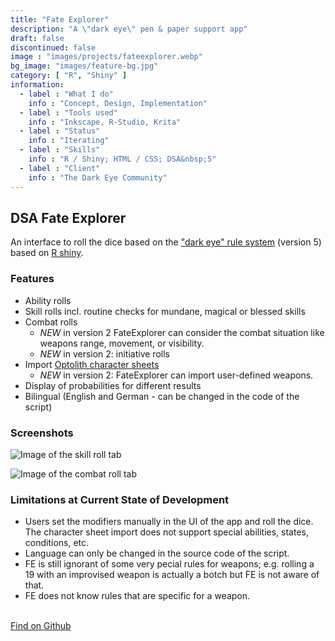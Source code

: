 ```yaml
---
title: "Fate Explorer"
description: "A \"dark eye\" pen & paper support app"
draft: false
discontinued: false
image : "images/projects/fateexplorer.webp"
bg_image: "images/feature-bg.jpg"
category: [ "R", "Shiny" ]
information:
  - label : "What I do"
    info : "Concept, Design, Implementation"
  - label : "Tools used"
    info : "Inkscape, R-Studio, Krita"
  - label : "Status"
    info : "Iterating"
  - label : "Skills"
    info : "R / Shiny; HTML / CSS; DSA&nbsp;5"
  - label : "Client"
    info : "The Dark Eye Community"
---
```


## DSA Fate Explorer

An interface to roll the dice based on the ["dark eye" rule system](https://ulisses-regelwiki.de/index.php/home.html) (version 5) based on [R shiny](https://shiny.rstudio.com/).


### Features

* Ability rolls
* Skill rolls incl. routine checks for mundane, magical or blessed skills
* Combat rolls
  * *NEW* in version 2 FateExplorer can consider the combat situation like weapons range, movement, or visibility.
  * *NEW* in version 2: initiative rolls
* Import [Optolith character sheets](https://optolith.app/en/)
  * *NEW* in version 2: FateExplorer can import user-defined weapons.
* Display of probabilities for different results
* Bilingual (English and German - can be changed in the code of the script)


### Screenshots

![Image of the skill roll tab](/images/projects/fe_screenshot_skill.jpg)

![Image of the combat roll tab](/images/projects/fe_screenshot_combat.jpg)



### Limitations at Current State of Development

* Users set the modifiers manually in the UI of the app and roll the dice. The character sheet import does not support special abilities, states, conditions, etc. 
* Language can only be changed in the source code of the script.
* FE is still ignorant of some very pecial rules for weapons; e.g. rolling a 19 with an improvised weapon is actually a botch but FE is not aware of that.
* FE does not know rules that are specific for a weapon.

<br/>
<a href="https://github.com/SigurdJanson/Fate-Explorer">Find on Github</a>

